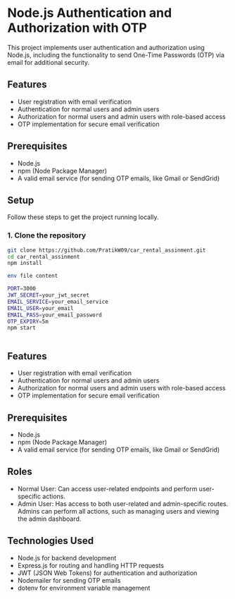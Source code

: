 # Node.js Authentication and Authorization with OTP

This project implements user authentication and authorization using Node.js, including the functionality to send One-Time Passwords (OTP) via email for additional security.

## Features

- User registration with email verification
- Authentication for normal users and admin users
- Authorization for normal users and admin users with role-based access
- OTP implementation for secure email verification

## Prerequisites

- Node.js
- npm (Node Package Manager)
- A valid email service (for sending OTP emails, like Gmail or SendGrid)

## Setup

Follow these steps to get the project running locally.

### 1. Clone the repository

```bash
git clone https://github.com/PratikW09/car_rental_assinment.git
cd car_rental_assinment
npm install

env file content

PORT=3000
JWT_SECRET=your_jwt_secret
EMAIL_SERVICE=your_email_service
EMAIL_USER=your_email
EMAIL_PASS=your_email_password
OTP_EXPIRY=5m
npm start



```

## Features

- User registration with email verification
- Authentication for normal users and admin users
- Authorization for normal users and admin users with role-based access
- OTP implementation for secure email verification

## Prerequisites

- Node.js
- npm (Node Package Manager)
- A valid email service (for sending OTP emails, like Gmail or SendGrid)


## Roles
- Normal User: Can access user-related endpoints and perform user-specific actions.
- Admin User: Has access to both user-related and admin-specific routes. Admins can perform all actions, such as managing users and viewing the admin dashboard.
## Technologies Used
- Node.js for backend development
- Express.js for routing and handling HTTP requests
- JWT (JSON Web Tokens) for authentication and authorization
- Nodemailer for sending OTP emails
- dotenv for environment variable management

